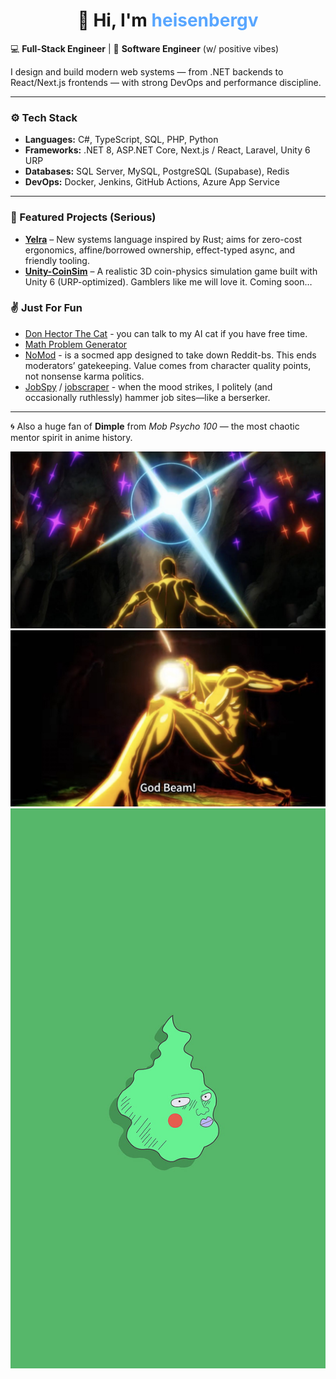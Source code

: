 <h1 align="center">👋 Hi, I'm <span style="color:#58a6ff;">heisenbergv</span></h1>


💻 **Full-Stack Engineer** | 🧠 **Software Engineer** (w/ positive vibes)

I design and build modern web systems — from .NET backends to React/Next.js frontends — with strong DevOps and performance discipline.  

---

### ⚙️ Tech Stack
- **Languages:** C#, TypeScript, SQL, PHP, Python  
- **Frameworks:** .NET 8, ASP.NET Core, Next.js / React, Laravel, Unity 6 URP  
- **Databases:** SQL Server, MySQL, PostgreSQL (Supabase), Redis  
- **DevOps:** Docker, Jenkins, GitHub Actions, Azure App Service  

---

### 🧩 Featured Projects (Serious)
- **[Yelra](https://github.com/heisenbergv1/yelra)** – New systems language inspired by Rust; aims for zero-cost ergonomics, affine/borrowed ownership, effect-typed async, and friendly tooling.
- **[Unity-CoinSim](https://github.com/heisenbergv1/unity-coin-toss-3d)** – A realistic 3D coin-physics simulation game built with Unity 6 (URP-optimized). Gamblers like me will love it. Coming soon…

### ✌ Just For Fun
- [Don Hector The Cat](https://ai-chatbot-76v05m2et-heisenbergv1s-projects.vercel.app) - you can talk to my AI cat if you have free time.
- [Math Problem Generator](https://math-problem-generator-pi.vercel.app/)
- [NoMod](#) - is a socmed app designed to take down Reddit-bs. This ends moderators’ gatekeeping. Value comes from character quality points, not nonsense karma politics.
- [JobSpy](https://github.com/heisenbergv1/JobSpy) / [jobscraper](https://github.com/heisenbergv1/jobscraper) - when the mood strikes, I politely (and occasionally ruthlessly) hammer job sites—like a berserker.

---
<!--
## 🤔 Frequently Asked (and Mildly Concerning) Questions

### Q: What are you doing as a Software Engineer?
**A:** Most days we act like a product manager & designer. ChatGPT is our extremely enthusiastic intern—great at memory, surprisingly okay at vibes. The real job? Knowing **what** to build, **why** it matters, and **how** to build & ship it.

> TL;DR: We architect, design, and orchestrate. The code is the soundtrack.

### Q: How do we become an expert “vibe coder”?
**A:** Start by treating curiosity like a superpower. Ask weird, out-of-the-box, sideways questions. Pair intuition with first-principles thinking. You just vibe most of the time. But, there are hard times you must use curse words so ChatGPT truly understands your meaning.

> TL;DR: Vibes + rigor = senior energy.

---

### 💡 About the Name

The pseudonym **“heisenbergv1”** is a nod to **Werner Heisenberg**, the physicist behind the *Uncertainty Principle* — the idea that observation itself affects reality.  

The “**v1**” reminds me that every project — like every theory — begins with a **version one**, and improvement is an ongoing process of iteration and refinement.

Although my background is in **pragmatic software engineering**, I’m deeply drawn to **Physics and Mathematics** — not just as sciences, but as philosophies of precision, symmetry, and truth-seeking. 
I try to bring that same rigor and curiosity into code design, architecture, and system thinking.

> “In both physics and programming, clarity is not simplicity — it’s understanding the complexity so deeply that it looks simple.”


---
-->

🌀 Also a huge fan of **Dimple** from *Mob Psycho 100* — the most chaotic mentor spirit in anime history.  


<img src="https://github.com/heisenbergv1/heisenbergv1/blob/9a769d40e6329b76755cfa1005d07f2d00ed589e/dimple.jpg" />


<img src="https://github.com/heisenbergv1/heisenbergv1/blob/f2da7b756728b37af55e44f6205fa6420a9b2033/dimple_3.jpg" />


<img src="https://github.com/heisenbergv1/heisenbergv1/blob/f2da7b756728b37af55e44f6205fa6420a9b2033/dimple_2.jpg" />


